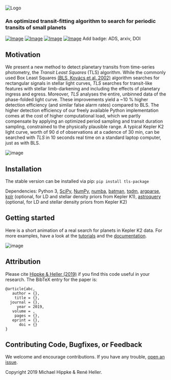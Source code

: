 ![Logo](https://raw.githubusercontent.com/hippke/tls/master/docs/source/logo.png)
### An optimized transit-fitting algorithm to search for periodic transits of small planets
[![Image](https://img.shields.io/badge/license-MIT-blue.svg)](https://github.com/hippke/tls/blob/master/LICENSE)
[![Image](https://img.shields.io/badge/Python-3.5%20%7C%203.6%20%7C%203.7-blue.svg)](https://pypi.org/project/transitleastsquares/)
[![Image](https://img.shields.io/badge/documentation-%E2%9C%93-blue.svg)](https://transitleastsquares.readthedocs.io/en/latest/index.html)
[![Image](https://img.shields.io/badge/tutorials-%E2%9C%93-blue.svg)](https://github.com/hippke/tls/tree/master/tutorials)
Add badge: ADS, arxiv, DOI


## Motivation
We present a new method to detect planetary transits from time-series photometry, the *Transit Least Squares* (TLS) algorithm. While the commonly used Box Least Squares [(BLS, Kovács et al. 2002)](http://adsabs.harvard.edu/abs/2002A%26A...391..369K) algorithm searches for rectangular signals in stellar light curves, *TLS* searches for transit-like features with stellar limb-darkening and including the effects of planetary ingress and egress. Moreover, *TLS* analyses the entire, unbinned data of the phase-folded light curve. These improvements yield a ~10 % higher detection efficiency (and similar false alarm rates) compared to BLS. The higher detection efficiency of our freely available Python implementation comes at the cost of higher computational load, which we partly compensate by applying an optimized period sampling and transit duration sampling, constrained to the physically plausible range. A typical Kepler K2 light curve, worth of 90 d of observations at a cadence of 30 min, can be searched with *TLS* in 10 seconds real time on a standard laptop computer, just as with BLS.

![image](https://raw.githubusercontent.com/hippke/tls/master/docs/source/frontpage_rescaled.png)

## Installation
The stable version can be installed via pip: `pip install tls-package`

Dependencies:
Python 3, 
[SciPy](https://www.scipy.org/),
[NumPy](http://www.numpy.org/),
[numba](http://numba.pydata.org/),
[batman](https://www.cfa.harvard.edu/~lkreidberg/batman/),
[tqdm](https://github.com/tqdm/tqdm),
[argparse](https://docs.python.org/3/library/argparse.html),
[kplr](https://github.com/dfm/kplr) (optional, for LD and stellar density priors from Kepler K1),
[astroquery](https://astroquery.readthedocs.io/en/latest/) (optional, for LD and stellar density priors from Kepler K2)

## Getting started
Here is a short animation of a real search for planets in Kepler K2 data. For more examples, have a look at the [tutorials](https://github.com/hippke/tls/tree/master/tutorials) and the [documentation](https://transitleastsquares.readthedocs.io/en/latest/index.html).

![image](https://raw.githubusercontent.com/hippke/tls/master/docs/source/animation.gif)

## Attribution
Please cite [Hippke & Heller (2019)](http://www.) if you find this code useful in your research. The BibTeX entry for the paper is:

```
@article{abc,
   author = {},
    title = {},
  journal = {},
     year = 2019,
   volume = ,
    pages = {},
   eprint = {},
      doi = {}
}
```

## Contributing Code, Bugfixes, or Feedback
We welcome and encourage contributions. If you have any trouble, [open an issue](https://github.com/hippke/tls/issues).

Copyright 2019 Michael Hippke & René Heller. <img src="https://www.counter12.com/img-260YBcdBwAwDacwd-3.gif" width="1" height="1" />
